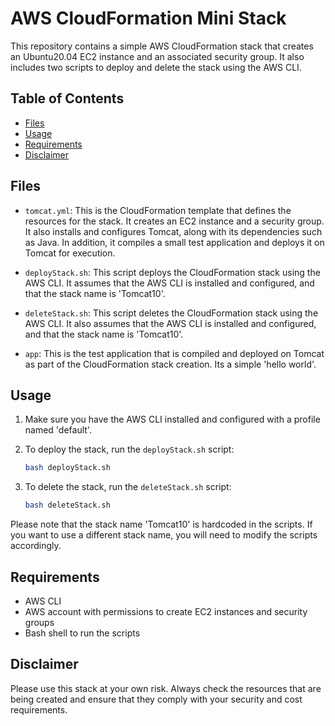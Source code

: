 # AWS CloudFormation Mini Stack

This repository contains a simple AWS CloudFormation stack that creates an Ubuntu20.04 EC2 instance and an associated security group. It also includes two scripts to deploy and delete the stack using the AWS CLI.

## Table of Contents

- [Files](#files)
- [Usage](#usage)
- [Requirements](#requirements)
- [Disclaimer](#disclaimer)

## Files

- `tomcat.yml`: This is the CloudFormation template that defines the resources for the stack. It creates an EC2 instance and a security group. It also installs and configures Tomcat, along with its dependencies such as Java. In addition, it compiles a small test application and deploys it on Tomcat for execution.

- `deployStack.sh`: This script deploys the CloudFormation stack using the AWS CLI. It assumes that the AWS CLI is installed and configured, and that the stack name is 'Tomcat10'.

- `deleteStack.sh`: This script deletes the CloudFormation stack using the AWS CLI. It also assumes that the AWS CLI is installed and configured, and that the stack name is 'Tomcat10'.

- `app`: This is the test application that is compiled and deployed on Tomcat as part of the CloudFormation stack creation. Its a simple 'hello world'.

## Usage

1. Make sure you have the AWS CLI installed and configured with a profile named 'default'.

2. To deploy the stack, run the `deployStack.sh` script:

    ```bash
    bash deployStack.sh
    ```

3. To delete the stack, run the `deleteStack.sh` script:

    ```bash
    bash deleteStack.sh
    ```

Please note that the stack name 'Tomcat10' is hardcoded in the scripts. If you want to use a different stack name, you will need to modify the scripts accordingly.

## Requirements

- AWS CLI
- AWS account with permissions to create EC2 instances and security groups
- Bash shell to run the scripts

## Disclaimer

Please use this stack at your own risk. Always check the resources that are being created and ensure that they comply with your security and cost requirements.
